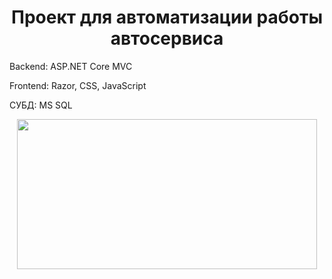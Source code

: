<h1 align="center">Проект для автоматизации работы автосервиса</h1>
<p>Backend: ASP.NET Core MVC</p>
<p>Frontend: Razor, CSS, JavaScript</p>
<p>СУБД: MS SQL</p>
<p align="center"><img width=480 height=240 src="https://github.com/user-attachments/assets/f586bf8c-be05-4543-8a77-d58b1db8b964"/></p>
